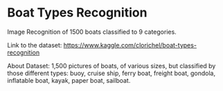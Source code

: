 # Boat Types Recognition
Image Recognition of 1500 boats classified to 9 categories.

Link to the dataset: https://www.kaggle.com/clorichel/boat-types-recognition

About Dataset: 1,500 pictures of boats, of various sizes, but classified by those different types: buoy, cruise ship, ferry boat, freight boat, gondola, inflatable boat, kayak, paper boat, sailboat.
